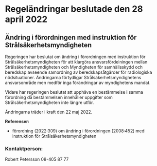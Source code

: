 # Regeländringar beslutade den 28 april 2022

## Ändring i förordningen med instruktion för Strålsäkerhetsmyndigheten

Regeringen har beslutat om ändring i förordningen med instruktion för Strålsäkerhetsmyndigheten för att klargöra ansvarsfördelningen mellan Strålsäkerhetsmyndigheten och Myndigheten för samhällsskydd och beredskap avseende samordning av beredskapsåtgärder för radiologiska nödsituationer. Ändringarna förtydligar Strålsäkerhetsmyndighetens ansvarsområde men medför inga förändringar av myndighetens mandat.

Vidare har regeringen beslutat att upphäva en bestämmelse i samma förordning då bestämmelsen innehåller uppgifter som Strålsäkerhetsmyndigheten inte längre utför.

Ändringarna träder i kraft den 22 maj 2022\.

**Referenser:**

* förordning (2022:309\) om ändring i förordningen (2008:452\) med instruktion för Strålsäkerhetsmyndigheten

### Kontaktperson:

Robert Petersson 08\-405 87 77
